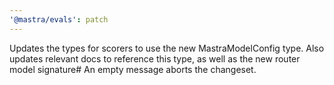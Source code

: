 ```yaml
---
'@mastra/evals': patch
---
```


Updates the types for scorers to use the new MastraModelConfig type. Also updates relevant docs to reference this type, as well as the new router model signature# An empty message aborts the changeset.
